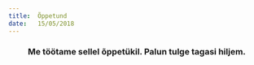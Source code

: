```yaml
---
title:  Õppetund
date:   15/05/2018
---
```


### <center>Me töötame sellel õppetükil. Palun tulge tagasi hiljem.</center>